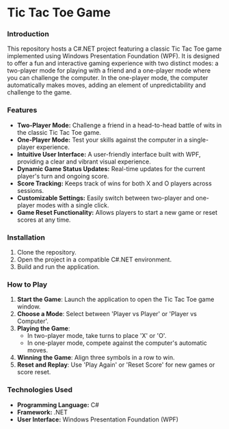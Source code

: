 # Tic Tac Toe Game
### Introduction
This repository hosts a C#.NET project featuring a classic Tic Tac Toe game implemented using Windows Presentation Foundation (WPF). It is designed to offer a fun and interactive gaming experience with two distinct modes: a two-player mode for playing with a friend and a one-player mode where you can challenge the computer. In the one-player mode, the computer automatically makes moves, adding an element of unpredictability and challenge to the game.

### Features
- **Two-Player Mode:** Challenge a friend in a head-to-head battle of wits in the classic Tic Tac Toe game.
- **One-Player Mode:** Test your skills against the computer in a single-player experience.
- **Intuitive User Interface:** A user-friendly interface built with WPF, providing a clear and vibrant visual experience.
- **Dynamic Game Status Updates:** Real-time updates for the current player's turn and ongoing score.
- **Score Tracking:** Keeps track of wins for both X and O players across sessions.
- **Customizable Settings:** Easily switch between two-player and one-player modes with a single click.
- **Game Reset Functionality:** Allows players to start a new game or reset scores at any time.

### Installation
1. Clone the repository.
1. Open the project in a compatible C#.NET environment.
1. Build and run the application.
  
### How to Play
1. **Start the Game**: Launch the application to open the Tic Tac Toe game window.
1. **Choose a Mode**: Select between 'Player vs Player' or 'Player vs Computer'.
1. **Playing the Game**:
   - In two-player mode, take turns to place 'X' or 'O'.
   - In one-player mode, compete against the computer's automatic moves.
1. **Winning the Game**: Align three symbols in a row to win.
1. **Reset and Replay**: Use 'Play Again' or 'Reset Score' for new games or score reset.

### Technologies Used
- **Programming Language:** C#
- **Framework:** .NET
- **User Interface:** Windows Presentation Foundation (WPF)
